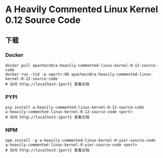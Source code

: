 # A Heavily Commented Linux Kernel 0.12 Source Code

## 下载

### Docker

```
docker pull apachecn0/a-heavily-commented-linux-kernel-0-12-source-code
docker run -tid -p <port>:80 apachecn0/a-heavily-commented-linux-kernel-0-12-source-code
# 访问 http://localhost:{port} 查看文档
```

### PYPI

```
pip install a-heavily-commented-linux-kernel-0-12-source-code
a-heavily-commented-linux-kernel-0-12-source-code <port>
# 访问 http://localhost:{port} 查看文档
```

### NPM

```
npm install -g a-heavily-commented-linux-kernel-0-yier-source-code
a-heavily-commented-linux-kernel-0-yier-source-code <port>
# 访问 http://localhost:{port} 查看文档
```